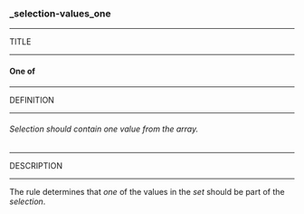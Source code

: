 ### _selection-values_one



------
TITLE

------

#### One of



------
DEFINITION

------

###### Selection should contain one value from the array.



------
DESCRIPTION

------

The rule determines that *one* of the values in the *set* should be part of the *selection*.
